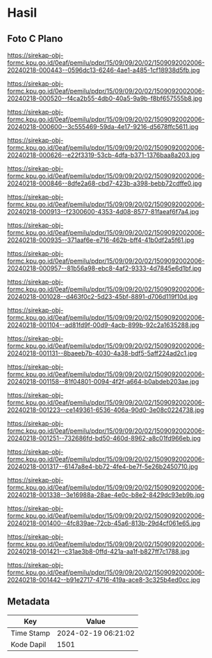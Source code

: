 # Hasil

## Foto C Plano

https://sirekap-obj-formc.kpu.go.id/0eaf/pemilu/pdpr/15/09/09/20/02/1509092002006-20240218-000443--0596dc13-6246-4ae1-a485-1cf18938d5fb.jpg

https://sirekap-obj-formc.kpu.go.id/0eaf/pemilu/pdpr/15/09/09/20/02/1509092002006-20240218-000520--f4ca2b55-4db0-40a5-9a9b-f8bf657555b8.jpg

https://sirekap-obj-formc.kpu.go.id/0eaf/pemilu/pdpr/15/09/09/20/02/1509092002006-20240218-000600--3c555469-59da-4e17-9216-d5678ffc5611.jpg

https://sirekap-obj-formc.kpu.go.id/0eaf/pemilu/pdpr/15/09/09/20/02/1509092002006-20240218-000626--e22f3319-53cb-4dfa-b371-1376baa8a203.jpg

https://sirekap-obj-formc.kpu.go.id/0eaf/pemilu/pdpr/15/09/09/20/02/1509092002006-20240218-000846--8dfe2a68-cbd7-423b-a398-bebb72cdffe0.jpg

https://sirekap-obj-formc.kpu.go.id/0eaf/pemilu/pdpr/15/09/09/20/02/1509092002006-20240218-000913--f2300600-4353-4d08-8577-81faeaf6f7a4.jpg

https://sirekap-obj-formc.kpu.go.id/0eaf/pemilu/pdpr/15/09/09/20/02/1509092002006-20240218-000935--371aaf6e-e716-462b-bff4-41b0df2a5f61.jpg

https://sirekap-obj-formc.kpu.go.id/0eaf/pemilu/pdpr/15/09/09/20/02/1509092002006-20240218-000957--81b56a98-ebc8-4af2-9333-4d7845e6d1bf.jpg

https://sirekap-obj-formc.kpu.go.id/0eaf/pemilu/pdpr/15/09/09/20/02/1509092002006-20240218-001028--d463f0c2-5d23-45bf-8891-d706d119f10d.jpg

https://sirekap-obj-formc.kpu.go.id/0eaf/pemilu/pdpr/15/09/09/20/02/1509092002006-20240218-001104--ad81fd9f-00d9-4acb-899b-92c2a1635288.jpg

https://sirekap-obj-formc.kpu.go.id/0eaf/pemilu/pdpr/15/09/09/20/02/1509092002006-20240218-001131--8baeeb7b-4030-4a38-bdf5-5aff224ad2c1.jpg

https://sirekap-obj-formc.kpu.go.id/0eaf/pemilu/pdpr/15/09/09/20/02/1509092002006-20240218-001158--81f04801-0094-4f2f-a664-b0abdeb203ae.jpg

https://sirekap-obj-formc.kpu.go.id/0eaf/pemilu/pdpr/15/09/09/20/02/1509092002006-20240218-001223--ce149361-6536-406a-90d0-3e08c0224738.jpg

https://sirekap-obj-formc.kpu.go.id/0eaf/pemilu/pdpr/15/09/09/20/02/1509092002006-20240218-001251--732686fd-bd50-460d-8962-a8c01fd966eb.jpg

https://sirekap-obj-formc.kpu.go.id/0eaf/pemilu/pdpr/15/09/09/20/02/1509092002006-20240218-001317--6147a8e4-bb72-4fe4-be7f-5e26b2450710.jpg

https://sirekap-obj-formc.kpu.go.id/0eaf/pemilu/pdpr/15/09/09/20/02/1509092002006-20240218-001338--3e16988a-28ae-4e0c-b8e2-8429dc93eb9b.jpg

https://sirekap-obj-formc.kpu.go.id/0eaf/pemilu/pdpr/15/09/09/20/02/1509092002006-20240218-001400--4fc839ae-72cb-45a6-813b-29d4cf061e65.jpg

https://sirekap-obj-formc.kpu.go.id/0eaf/pemilu/pdpr/15/09/09/20/02/1509092002006-20240218-001421--c31ae3b8-0ffd-421a-aa1f-b827ff7c1788.jpg

https://sirekap-obj-formc.kpu.go.id/0eaf/pemilu/pdpr/15/09/09/20/02/1509092002006-20240218-001442--b91e2717-4716-419a-ace8-3c325b4ed0cc.jpg


## Metadata

| Key        | Value               |
| ---------- | ------------------- |
| Time Stamp | 2024-02-19 06:21:02 |
| Kode Dapil | 1501                |



